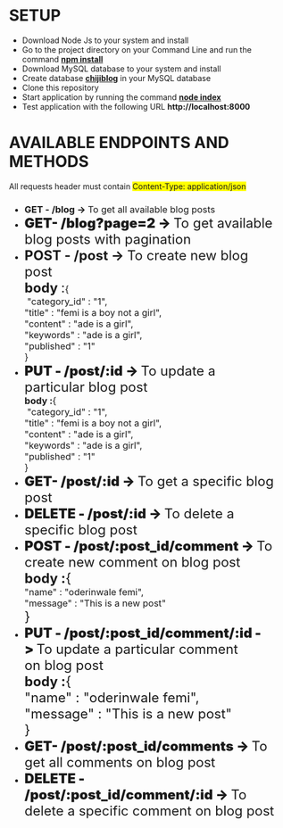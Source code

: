 <h1 style="margin-left: 25px;">SETUP</h1><ul><li style="margin-left: 25px;">Download Node Js to your system and install</li><li style="margin-left: 25px;">Go to the project directory on your Command Line and run the command <b><u>npm install</u></b></li><li style="margin-left: 25px;">Download MySQL database to your system and install</li><li style="margin-left: 25px;">Create database <b style="text-decoration-line: underline;">chijiblog</b> in your MySQL database</li><li style="margin-left: 25px;">Clone this repository</li><li style="margin-left: 25px;">Start application by running the command <b><u>node index</u></b></li><li style="margin-left: 25px;">Test application with the following URL <b>http://localhost:8000</b></li></ul><h1></h1><h1></h1><div></div><div></div>

<h1 style="margin-left: 25px;">AVAILABLE ENDPOINTS AND METHODS</h1><p style="margin-left: 25px;">All requests header must contain <span style="background-color: rgb(255, 255, 0);">Content-Type: application/json</span></p><h3><ul><li style="margin-left: 25px;"><b>GET - /blog -&gt; </b><span style="font-weight: normal;">To get all available blog posts</span></li><li style="margin-left: 25px;"><span style="font-weight: bolder; font-size: 1.5rem;">GET- /blog?page=2 -&gt;&nbsp;</span><span style="font-size: 1.5rem; font-weight: normal;">To get available blog posts with pagination</span></li><li style="margin-left: 25px;"><b style="font-size: 1.5rem;">POST - /post -&gt; </b><span style="font-size: 1.5rem;"><span style="font-weight: 400;">To create new blog post</span><br>body </span><span style="font-size: 1.5rem; font-weight: 400;">:</span><span style="font-weight: normal;">{<br>&nbsp;"category_id" : "1",<br>"title" : "femi is a boy not a girl",<br>"content" : "ade is a girl",<br>"keywords" : "ade is a girl",<br>"published" : "1"<br>}</span></li><li style="margin-left: 25px;"><span style="font-weight: bolder; font-size: 1.5rem;">PUT - /post/:id -&gt; </span><span style="font-size: 1.5rem; font-weight: normal;">To update a particular blog post</span><br>body :<span style="font-weight: normal;">{<br>&nbsp;"category_id" : "1",<br>"title" : "femi is a boy not a girl",<br>"content" : "ade is a girl",<br>"keywords" : "ade is a girl",<br>"published" : "1"<br>}</span><br></li><li style="margin-left: 25px;"><span style="font-weight: bolder; font-size: 1.5rem;">GET- /post/:id -&gt;&nbsp;</span><span style="font-size: 1.5rem; font-weight: normal;">To get a specific blog post</span></li><li style="margin-left: 25px;"><span style="font-weight: bolder; font-size: 1.5rem;">DELETE - /post/:id -&gt;&nbsp;</span><span style="font-size: 1.5rem; font-weight: normal;">To delete a specific blog post</span></li><li style="margin-left: 25px;"><span style="font-weight: bolder; font-size: 1.5rem;">POST - /post/:post_id/comment -&gt;&nbsp;</span><span style="font-size: 1.5rem; font-weight: 400;">To create new comment on blog post</span><br style="font-weight: 700;"><span style="font-size: 1.5rem; font-weight: 700;">body&nbsp;</span><span style="font-size: 1.5rem; font-weight: 700;">:</span><span style="font-size: 1.5rem;"><span style="font-weight: 400;">{</span><span style="font-weight: normal;"><br></span></span><span style="font-weight: normal;">"name" : "oderinwale femi",<br>"message" : "This is a new post"</span><br><span style="font-size: 1.5rem; font-weight: 400;">}</span><br></li><li style="margin-left: 25px;"><span style="font-weight: bolder; font-size: 1.5rem;">PUT - /post/:post_id/comment/:id -&gt;&nbsp;</span><span style="font-size: 1.5rem;"><span style="font-weight: normal;">To update a particular comment on&nbsp;blog post</span><br>body&nbsp;<span style="font-weight: 700; font-size: 1.5rem;">:</span><span style="font-weight: 700; font-size: 1.5rem;"><span style="font-weight: 400;">{</span><span style="font-weight: normal;"><br></span></span><span style="font-weight: normal;">"name" : "oderinwale femi",</span><br><span style="font-weight: normal;">"message" : "This is a new post"</span><br style="font-weight: 700;"><span style="font-weight: normal; font-size: 1.5rem;">}</span><br></span></li><li style="margin-left: 25px;"><span style="font-weight: bolder; font-size: 1.5rem;">GET- /post/:post_id/comments&nbsp;-&gt;&nbsp;</span><span style="font-size: 1.5rem; font-weight: normal;">To get all comments on blog post</span></li><li style="margin-left: 25px;"><span style="font-weight: bolder; font-size: 1.5rem;">DELETE - /post/:post_id/comment/:id&nbsp;-&gt;&nbsp;</span><span style="font-size: 1.5rem; font-weight: normal;">To delete a specific comment on&nbsp;blog post</span></li></ul><div></div></h3><h1></h1><h1></h1><div></div><div></div>

